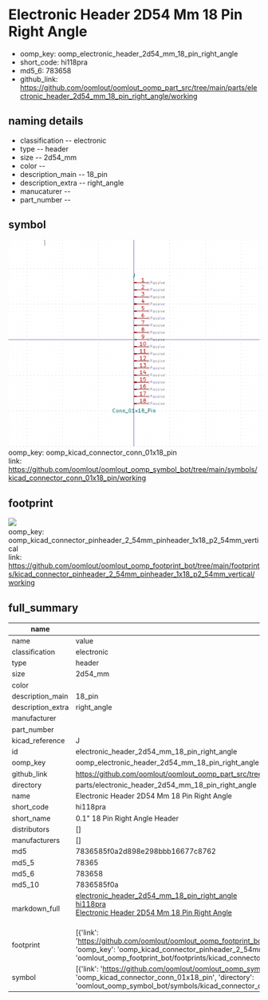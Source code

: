 # Electronic Header 2D54 Mm 18 Pin Right Angle

  
* oomp_key: oomp_electronic_header_2d54_mm_18_pin_right_angle 
* short_code: hi118pra
* md5_6: 783658  
* github_link: https://github.com/oomlout/oomlout_oomp_part_src/tree/main/parts/electronic_header_2d54_mm_18_pin_right_angle/working  
## naming details
* classification -- electronic
* type -- header
* size -- 2d54_mm
* color -- 
* description_main -- 18_pin
* description_extra -- right_angle
* manucaturer -- 
* part_number -- 



## symbol

![](symbol/0/working/working_600.png)  
oomp_key: oomp_kicad_connector_conn_01x18_pin  
link: https://github.com/oomlout/oomlout_oomp_symbol_bot/tree/main/symbols/kicad_connector_conn_01x18_pin/working  

## footprint

![](footprint/0/working/working_600.png)  
oomp_key: oomp_kicad_connector_pinheader_2_54mm_pinheader_1x18_p2_54mm_vertical  
link: https://github.com/oomlout/oomlout_oomp_footprint_bot/tree/main/footprints/kicad_connector_pinheader_2_54mm_pinheader_1x18_p2_54mm_vertical/working  

## full_summary
| name | value | 
| --- | --- | 
| name | value | 
| classification | electronic | 
| type | header | 
| size | 2d54_mm | 
| color |  | 
| description_main | 18_pin | 
| description_extra | right_angle | 
| manufacturer |  | 
| part_number |  | 
| kicad_reference | J | 
| id | electronic_header_2d54_mm_18_pin_right_angle | 
| oomp_key | oomp_electronic_header_2d54_mm_18_pin_right_angle | 
| github_link | https://github.com/oomlout/oomlout_oomp_part_src/tree/main/parts/electronic_header_2d54_mm_18_pin_right_angle/working | 
| directory | parts/electronic_header_2d54_mm_18_pin_right_angle | 
| name | Electronic Header 2D54 Mm 18 Pin Right Angle | 
| short_code | hi118pra | 
| short_name | 0.1" 18 Pin Right Angle Header | 
| distributors | [] | 
| manufacturers | [] | 
| md5 | 7836585f0a2d898e298bbb16677c8762 | 
| md5_5 | 78365 | 
| md5_6 | 783658 | 
| md5_10 | 7836585f0a | 
| markdown_full | [electronic_header_2d54_mm_18_pin_right_angle](https://github.com/oomlout/oomlout_oomp_part_src/tree/main/parts/electronic_header_2d54_mm_18_pin_right_angle/working)<br>[hi118pra](https://github.com/oomlout/oomlout_oomp_part_src/tree/main/parts/electronic_header_2d54_mm_18_pin_right_angle/working)<br>[Electronic Header 2D54 Mm 18 Pin Right Angle](https://github.com/oomlout/oomlout_oomp_part_src/tree/main/parts/electronic_header_2d54_mm_18_pin_right_angle/working)<br><br> | 
| footprint | [{'link': 'https://github.com/oomlout/oomlout_oomp_footprint_bot/tree/main/foootprntss/kicad_connector_pinheader_2_54mm_pinheader_1x18_p2_54mm_vertical', 'oomp_key': 'oomp_kicad_connector_pinheader_2_54mm_pinheader_1x18_p2_54mm_vertical', 'directory': 'oomlout_oomp_footprint_bot/footprints/kicad_connector_pinheader_2_54mm_pinheader_1x18_p2_54mm_vertical//working/working.kicad_mod'}] | 
| symbol | [{'link': 'https://github.com/oomlout/oomlout_oomp_symbol_bot/tree/main/symbols/kicad_connector_conn_01x18_pin', 'oomp_key': 'oomp_kicad_connector_conn_01x18_pin', 'directory': 'oomlout_oomp_symbol_bot/symbols/kicad_connector_conn_01x18_pin//working/working.kicad_sym'}] | 
